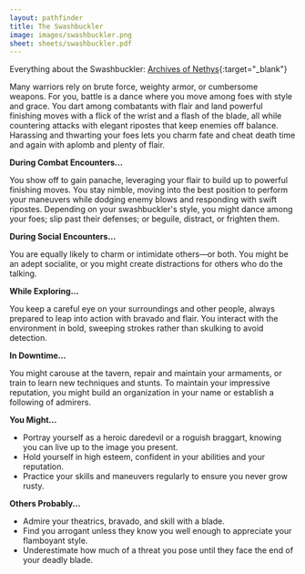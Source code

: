 ```yaml
---
layout: pathfinder
title: The Swashbuckler
image: images/swashbuckler.png
sheet: sheets/swashbuckler.pdf
---
```


Everything about the Swashbuckler: [Archives of Nethys](https://2e.aonprd.com/Classes.aspx?ID=63){:target="_blank"}

Many warriors rely on brute force, weighty armor, or cumbersome weapons. For you, battle is a dance where you move among foes with style and grace. You dart among combatants with flair and land powerful finishing moves with a flick of the wrist and a flash of the blade, all while countering attacks with elegant ripostes that keep enemies off balance. Harassing and thwarting your foes lets you charm fate and cheat death time and again with aplomb and plenty of flair.

**During Combat Encounters...**

You show off to gain panache, leveraging your flair to build up to powerful finishing moves. You stay nimble, moving into the best position to perform your maneuvers while dodging enemy blows and responding with swift ripostes. Depending on your swashbuckler's style, you might dance among your foes; slip past their defenses; or beguile, distract, or frighten them.

**During Social Encounters...**

You are equally likely to charm or intimidate others—or both. You might be an adept socialite, or you might create distractions for others who do the talking.

**While Exploring...**

You keep a careful eye on your surroundings and other people, always prepared to leap into action with bravado and flair. You interact with the environment in bold, sweeping strokes rather than skulking to avoid detection.

**In Downtime...**

You might carouse at the tavern, repair and maintain your armaments, or train to learn new techniques and stunts. To maintain your impressive reputation, you might build an organization in your name or establish a following of admirers.

**You Might...**

* Portray yourself as a heroic daredevil or a roguish braggart, knowing you can live up to the image you present.
* Hold yourself in high esteem, confident in your abilities and your reputation.
* Practice your skills and maneuvers regularly to ensure you never grow rusty.

**Others Probably...**

* Admire your theatrics, bravado, and skill with a blade.
* Find you arrogant unless they know you well enough to appreciate your flamboyant style.
* Underestimate how much of a threat you pose until they face the end of your deadly blade.

